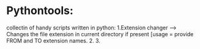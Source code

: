# Pythontools:

collectin of handy scripts written in python:
1.Extension changer --> Changes the file extension in current directory if present [usage = provide FROM and TO extension names.
2.
3.
